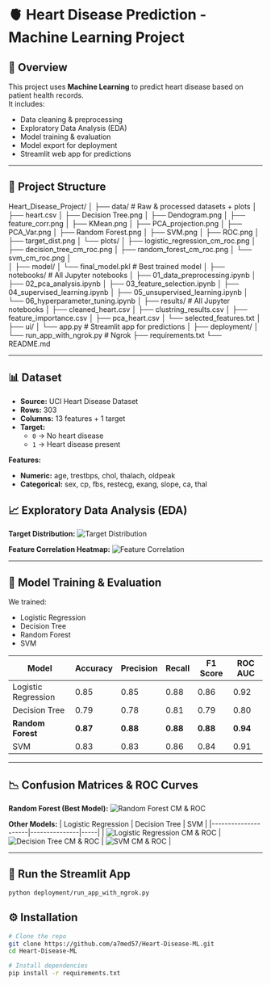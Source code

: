 # 🫀 Heart Disease Prediction - Machine Learning Project

## 📌 Overview
This project uses **Machine Learning** to predict heart disease based on patient health records.  
It includes:
- Data cleaning & preprocessing
- Exploratory Data Analysis (EDA)
- Model training & evaluation
- Model export for deployment
- Streamlit web app for predictions

---

## 📂 Project Structure
Heart_Disease_Project/
│
├── data/ # Raw & processed datasets + plots
│       ├── heart.csv
│       ├── Decision Tree.png
│       ├── Dendogram.png
│       ├── feature_corr.png
│       ├── KMean.png
│       ├── PCA_projection.png
│       ├── PCA_Var.png
│       ├── Random Forest.png
│       ├── SVM.png
│       ├── ROC.png
│       ├── target_dist.png
│       └── plots/
│           ├── logistic_regression_cm_roc.png
│           ├── decision_tree_cm_roc.png
│           ├── random_forest_cm_roc.png
│           └── svm_cm_roc.png
│     
│
├── model/
│       └── final_model.pkl # Best trained model
│
├── notebooks/ # All Jupyter notebooks
│       ├── 01_data_preprocessing.ipynb
│       ├── 02_pca_analysis.ipynb
│       ├── 03_feature_selection.ipynb
│       ├── 04_supervised_learning.ipynb
│       ├── 05_unsupervised_learning.ipynb
│       └── 06_hyperparameter_tuning.ipynb
│
├── results/ # All Jupyter notebooks
│       ├── cleaned_heart.csv
│       ├── clustring_results.csv
│       ├── feature_importance.csv
│       ├── pca_heart.csv
│       └── selected_features.txt
│
├── ui/
│       └── app.py # Streamlit app for predictions
│
├── deployment/
│       └── run_app_with_ngrok.py # Ngrok 
├── requirements.txt
└── README.md

---

## 📊 Dataset
- **Source:** UCI Heart Disease Dataset
- **Rows:** 303
- **Columns:** 13 features + 1 target
- **Target:**
  - `0` → No heart disease
  - `1` → Heart disease present

**Features:**
- **Numeric:** age, trestbps, chol, thalach, oldpeak
- **Categorical:** sex, cp, fbs, restecg, exang, slope, ca, thal



## 📈 Exploratory Data Analysis (EDA)

**Target Distribution:**
![Target Distribution](data/target_dist.png)

**Feature Correlation Heatmap:**
![Feature Correlation](data/feature_corr.png)

---

## 🤖 Model Training & Evaluation
We trained:
- Logistic Regression
- Decision Tree
- Random Forest
- SVM

| Model               | Accuracy | Precision | Recall | F1 Score | ROC AUC |
|---------------------|----------|-----------|--------|----------|---------|
| Logistic Regression | 0.85     | 0.85      | 0.88   | 0.86     | 0.92    |
| Decision Tree       | 0.79     | 0.78      | 0.81   | 0.79     | 0.80    |
| **Random Forest**   | **0.87** | **0.88**  | **0.88** | **0.88** | **0.94** |
| SVM                 | 0.83     | 0.83      | 0.86   | 0.84     | 0.91    |

---

## 📉 Confusion Matrices & ROC Curves

**Random Forest (Best Model):**
![Random Forest CM & ROC](data/plots/random_forest_cm_roc.png)

**Other Models:**
| Logistic Regression | Decision Tree | SVM |
|---------------------|---------------|-----|
| ![Logistic Regression CM & ROC](data/plots/logistic_regression_cm_roc.png) | ![Decision Tree CM & ROC](data/plots/decision_tree_cm_roc.png) | ![SVM CM & ROC](data/plots/svm_cm_roc.png) |

---

## 🚀 Run the Streamlit App

    python deployment/run_app_with_ngrok.py

## ⚙️ Installation
```bash
# Clone the repo
git clone https://github.com/a7med57/Heart-Disease-ML.git
cd Heart-Disease-ML 

# Install dependencies
pip install -r requirements.txt


